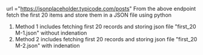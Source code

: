 url ="https://jsonplaceholder.typicode.com/posts"
From the above endpoint fetch the first 20 items and store them in a JSON file using python

1) Method 1 includes fetching first 20 records and storing json file "first_20 M-1.json" without  indenation
2) Method 2 includes fetching first 20 records and storing json file "first_20 M-2.json" with indenation




